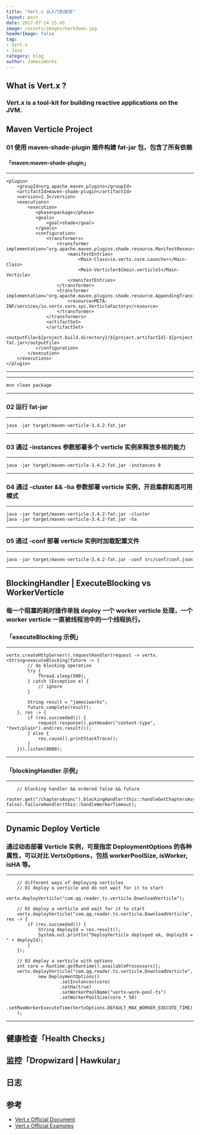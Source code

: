 ```yaml
---
title: "Vert.x 从入门到放弃"
layout: post
date: 2017-07-14 15:45
image: /assets/images/markdown.jpg
headerImage: false
tag:
- Vert.x
- Java
category: blog
author: JamesiWorks
---
```


## What is Vert.x ?
### Vert.x is a tool-kit for building reactive applications on the JVM.

## Maven Verticle Project
### 01 使用 maven-shade-plugin 插件构建 fat-jar 包，包含了所有依赖
#### 「maven:maven-shade-plugin」
----
    <plugin>
        <groupId>org.apache.maven.plugins</groupId>
        <artifactId>maven-shade-plugin</artifactId>
        <version>2.3</version>
        <executions>
            <execution>
               <phase>package</phase>
               <goals>
                   <goal>shade</goal>
               </goals>
               <configuration>
                   <transformers>
                       <transformer implementation="org.apache.maven.plugins.shade.resource.ManifestResourceTransformer">
                           <manifestEntries>
                               <Main-Class>io.vertx.core.Launcher</Main-Class>
                               <Main-Verticle>${main.verticle}</Main-Verticle>
                           </manifestEntries>
                       </transformer>
                       <transformer implementation="org.apache.maven.plugins.shade.resource.AppendingTransformer">
                           <resource>META-INF/services/io.vertx.core.spi.VerticleFactory</resource>
                       </transformer>
                   </transformers>
                   <artifactSet>
                   </artifactSet>
                   <outputFile>${project.build.directory}/${project.artifactId}-${project.version}-fat.jar</outputFile>
               </configuration>
            </execution>
        </executions>
    </plugin>
----
----
    mvn clean package
----

### 02 运行 fat-jar
----
    java -jar target/maven-verticle-3.4.2-fat.jar
----

### 03 通过 -instances 参数部署多个 verticle 实例来释放多核的能力
----
    java -jar target/maven-verticle-3.4.2-fat.jar -instances 8
----

### 04 通过 -cluster && -ha 参数部署 verticle 实例，开启集群和高可用模式
----
    java -jar target/maven-verticle-3.4.2-fat.jar -cluster
    java -jar target/maven-verticle-3.4.2-fat.jar -ha
----

### 05 通过 -conf 部署 verticle 实例时加载配置文件
----
    java -jar target/maven-verticle-3.4.2-fat.jar -conf src/conf/conf.json
----

## BlockingHandler | ExecuteBlocking vs WorkerVerticle
### 每一个阻塞的耗时操作单独 deploy 一个 worker verticle 处理，一个 worker verticle 一直被线程池中的一个线程执行。
### 「executeBlocking 示例」
----
    vertx.createHttpServer().requestHandler(request -> vertx.<String>executeBlocking(future -> {
            // do blocking operation
            try {
                Thread.sleep(500);
            } catch (Exception e) {
                // ignore
            }

            String result = "jamesiworks";
            future.complete(result);
        }, res -> {
            if (res.succeeded()) {
                request.response().putHeader("content-type", "text/plain").end(res.result());
            } else {
                res.cause().printStackTrace();
            }
        })).listen(8080);
----
### 「blockingHandler 示例」
----
        // blocking handler && ordered false && future
        router.get("/chaptersAsync").blockingHandler(this::handleGetChaptersAsync, false).failureHandler(this::handleWorkerTimeout);
----

## Dynamic Deploy Verticle
### 通过动态部署 Verticle 实例，可是指定 DeploymentOptions 的各种属性，可以对比 VertxOptions，包括 workerPoolSize, isWorker, isHA 等。
----
        // different ways of deploying verticles
        // 01 deploy a verticle and do not wait for it to start
        vertx.deployVerticle("com.qq.reader.ts.verticle.DownloadVerticle");

        // 02 deploy a verticle and wait for it to start
        vertx.deployVerticle("com.qq.reader.ts.verticle.DownloadVerticle", res -> {
            if (res.succeeded()) {
                String deployId = res.result();
                System.out.println("DeployVerticle deployed ok, deployId = " + deployId);
            }
        });

        // 03 deploy a verticle with options
        int core = Runtime.getRuntime().availableProcessors();
        vertx.deployVerticle("com.qq.reader.ts.verticle.DownloadVerticle",
                new DeploymentOptions()
                        .setInstances(core)
                        .setHa(true)
                        .setWorkerPoolName("vertx-work-pool-ts")
                        .setWorkerPoolSize(core * 50)
                        .setMaxWorkerExecuteTime(VertxOptions.DEFAULT_MAX_WORKER_EXECUTE_TIME)
        );    
----

## 健康检查「Health Checks」

## 监控「Dropwizard | Hawkular」

## 日志

## 参考
- [Vert.x Official Document](http://vertx.io/docs/)
- [Vert.x Official Examples](https://github.com/vert-x3/vertx-examples)
